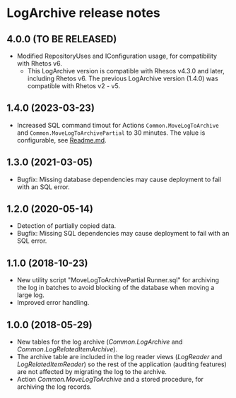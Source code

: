 ﻿# LogArchive release notes

## 4.0.0 (TO BE RELEASED)

* Modified RepositoryUses and IConfiguration usage, for compatibility with Rhetos v6.
  * This LogArchive version is compatible with Rhesos v4.3.0 and later, including Rhetos v6.
    The previous LogArchive version (1.4.0) was compatible with Rhetos v2 - v5.

## 1.4.0 (2023-03-23)

* Increased SQL command timout for Actions `Common.MoveLogToArchive` and `Common.MoveLogToArchivePartial` to 30 minutes.
  The value is configurable, see [Readme.md](Readme.md).

## 1.3.0 (2021-03-05)

* Bugfix: Missing database dependencies may cause deployment to fail with an SQL error.

## 1.2.0 (2020-05-14)

* Detection of partially copied data.
* Bugfix: Missing SQL dependencies may cause deployment to fail with an SQL error.

## 1.1.0 (2018-10-23)

* New utility script "MoveLogToArchivePartial Runner.sql" for archiving the log in batches to avoid blocking of the database when moving a large log.
* Improved error handling.

## 1.0.0 (2018-05-29)

* New tables for the log archive (*Common.LogArchive* and *Common.LogRelatedItemArchive*).
* The archive table are included in the log reader views (*LogReader* and *LogRelatedItemReader*) so the rest of the application (auditing features) are not affected by migrating the log to the archive.
* Action *Common.MoveLogToArchive* and a stored procedure, for archiving the log records.
